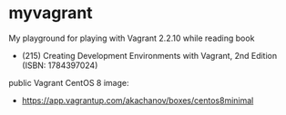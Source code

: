 # myvagrant
My playground for playing with Vagrant 2.2.10 while reading book 
* (215) Creating Development Environments with Vagrant, 2nd Edition (ISBN: 1784397024)


public Vagrant CentOS 8 image:
* https://app.vagrantup.com/akachanov/boxes/centos8minimal

